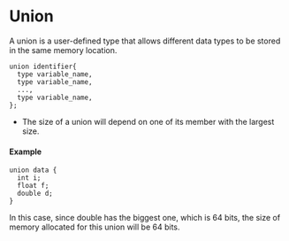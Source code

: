 # Union
A union is a user-defined type that allows different data types to be stored in the same memory location.

```
union identifier{
  type variable_name,
  type variable_name,
  ...,
  type variable_name,
};
```

- The size of a union will depend on one of its member with the largest size.

#### Example
```
union data {
  int i;
  float f;
  double d;
}
```
In this case, since double has the biggest one, which is 64 bits, 
the size of memory allocated for this union will be 64 bits.



